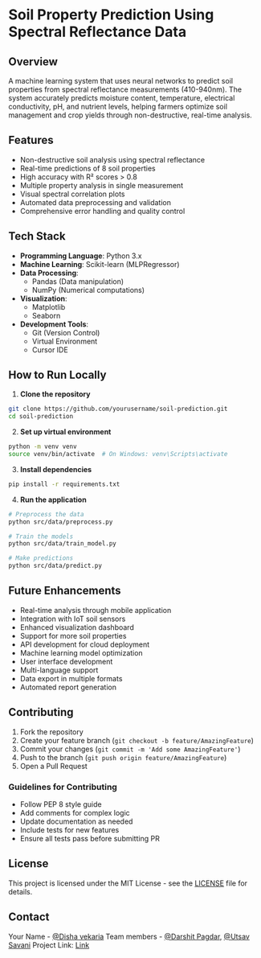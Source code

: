 # Soil Property Prediction Using Spectral Reflectance Data

## Overview
A machine learning system that uses neural networks to predict soil properties from spectral reflectance measurements (410-940nm). The system accurately predicts moisture content, temperature, electrical conductivity, pH, and nutrient levels, helping farmers optimize soil management and crop yields through non-destructive, real-time analysis.

## Features
- Non-destructive soil analysis using spectral reflectance
- Real-time predictions of 8 soil properties
- High accuracy with R² scores > 0.8
- Multiple property analysis in single measurement
- Visual spectral correlation plots
- Automated data preprocessing and validation
- Comprehensive error handling and quality control

## Tech Stack
- **Programming Language**: Python 3.x
- **Machine Learning**: Scikit-learn (MLPRegressor)
- **Data Processing**: 
  - Pandas (Data manipulation)
  - NumPy (Numerical computations)
- **Visualization**: 
  - Matplotlib
  - Seaborn
- **Development Tools**:
  - Git (Version Control)
  - Virtual Environment
  - Cursor IDE

## How to Run Locally

1. **Clone the repository**
```bash
git clone https://github.com/yourusername/soil-prediction.git
cd soil-prediction
```

2. **Set up virtual environment**
```bash
python -m venv venv
source venv/bin/activate  # On Windows: venv\Scripts\activate
```

3. **Install dependencies**
```bash
pip install -r requirements.txt
```

4. **Run the application**
```bash
# Preprocess the data
python src/data/preprocess.py

# Train the models
python src/data/train_model.py

# Make predictions
python src/data/predict.py
```

## Future Enhancements
- Real-time analysis through mobile application
- Integration with IoT soil sensors
- Enhanced visualization dashboard
- Support for more soil properties
- API development for cloud deployment
- Machine learning model optimization
- User interface development
- Multi-language support
- Data export in multiple formats
- Automated report generation

## Contributing
1. Fork the repository
2. Create your feature branch (`git checkout -b feature/AmazingFeature`)
3. Commit your changes (`git commit -m 'Add some AmazingFeature'`)
4. Push to the branch (`git push origin feature/AmazingFeature`)
5. Open a Pull Request

### Guidelines for Contributing
- Follow PEP 8 style guide
- Add comments for complex logic
- Update documentation as needed
- Include tests for new features
- Ensure all tests pass before submitting PR

## License
This project is licensed under the MIT License - see the [LICENSE](LICENSE) file for details.


## Contact

Your Name - [@Disha vekaria](www.linkedin.com/in/disha-vekaria-027b0a302)
Team members -  [@Darshit Pagdar](https://www.linkedin.com/in/darshit-paghdar),
[@Utsav Savani](https://www.linkedin.com/in/savani-utsav-912a47358?utm_source=share&utm_campaign=share_via&utm_content=profile&utm_medium=android_app)
Project Link: [Link](https://github.com/Disha4954/S8il--The-Soil-Predictor-.git)
